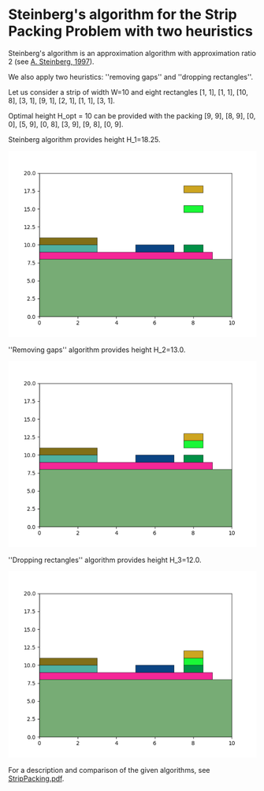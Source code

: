 # Steinberg's algorithm for the Strip Packing Problem with two heuristics

Steinberg's algorithm is an approximation algorithm with approximation ratio 2 (see [A. Steinberg, 1997](https://epubs.siam.org/doi/10.1137/S0097539793255801)). 

We also apply two heuristics: ''removing gaps'' and ''dropping rectangles''.

Let us consider a strip of width W=10 and eight rectangles [1, 1], [1, 1], [10, 8], [3, 1], [9, 1], [2, 1], [1, 1], [3, 1]. 

Optimal height H_opt = 10 can be provided with the packing [9, 9], [8, 9], [0, 0], [5, 9], [0, 8], [3, 9], [9, 8], [0, 9].  

Steinberg algorithm provides height H_1=18.25.

![Alt text](Figure_1.png?raw=true "Steinberg")

''Removing gaps'' algorithm provides height H_2=13.0. 

![Alt text](Figure_2.png?raw=true "RemovingGaps")

''Dropping rectangles'' algorithm provides height H_3=12.0. 

![Alt text](Figure_3.png?raw=true "RemovingGaps")

For a description and comparison of the given algorithms, see [StripPacking.pdf](https://github.com/yzsources/StripPacking/blob/main/StripPacking.pdf).

